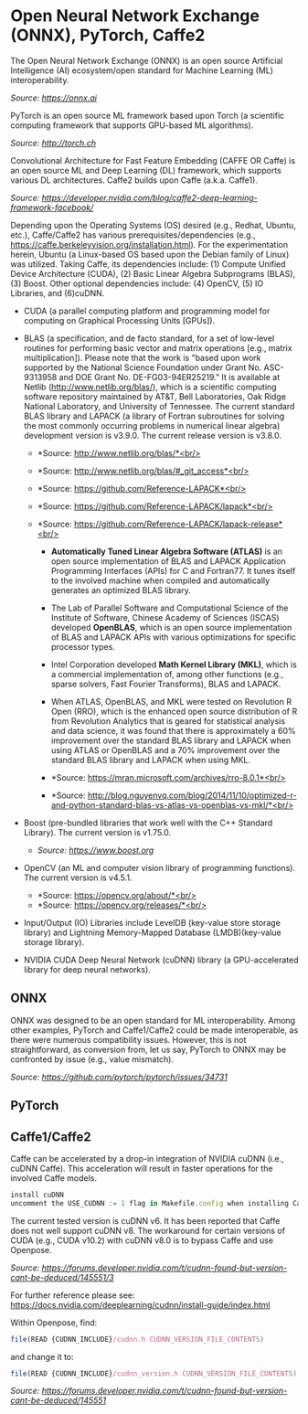 # Open Neural Network Exchange (ONNX), PyTorch, Caffe2 #

The Open Neural Network Exchange (ONNX) is an open source Artificial Intelligence (AI) ecosystem/open standard for Machine Learning (ML) interoperability.

*Source: https://onnx.ai*

PyTorch is an open source ML framework based upon Torch (a scientific computing framework that supports GPU-based ML algorithms). 

*Source: http://torch.ch*

Convolutional Architecture for Fast Feature Embedding (CAFFE OR Caffe) is an open source ML and Deep Learning (DL) framework, which supports various DL architectures. Caffe2 builds upon Caffe (a.k.a. Caffe1).

*Source: https://developer.nvidia.com/blog/caffe2-deep-learning-framework-facebook/*

Depending upon the Operating Systems (OS) desired (e.g., Redhat, Ubuntu, etc.), Caffe/Caffe2 has various prerequisites/dependencies (e.g., https://caffe.berkeleyvision.org/installation.html). For the experimentation herein, Ubuntu (a Linux-based OS based upon the Debian family of Linux) was utilized.
Taking Caffe, its dependencies include: (1) Compute Unified Device Architecture (CUDA), (2) Basic Linear Algebra Subprograms (BLAS), (3) Boost. Other optional dependencies include: (4) OpenCV, (5) IO Libraries, and (6)cuDNN.

* CUDA (a parallel computing platform and programming model for computing on Graphical Processing Units [GPUs]).



* BLAS (a specification, and de facto standard, for a set of low-level routines for performing basic vector and matrix operations [e.g., matrix multiplication]). Please note that the work is "based upon work supported by the National Science Foundation under Grant No. ASC-9313958 and DOE Grant No. DE-FG03-94ER25219." It is available at Netlib (http://www.netlib.org/blas/), which is a scientific computing software repository maintained by AT&T, Bell Laboratories, Oak Ridge National Laboratory, and University of Tennessee. The current standard BLAS library and LAPACK (a library of Fortran subroutines for solving the most commonly occurring problems in numerical linear algebra) development version is v3.9.0. The current release version is v3.8.0.

  * *Source: http://www.netlib.org/blas/*<br/>
  * *Source: http://www.netlib.org/blas/#_git_access*<br/>
  * *Source: https://github.com/Reference-LAPACK*<br/>
  * *Source: https://github.com/Reference-LAPACK/lapack*<br/>
  * *Source: https://github.com/Reference-LAPACK/lapack-release*<br/>
  
    * **Automatically Tuned Linear Algebra Software (ATLAS)** is an open source implementation of BLAS and LAPACK Application Programming Interfaces (APIs) for C and Fortran77. It tunes itself to the involved machine when compiled and automatically generates an optimized BLAS library. 

    * The Lab of Parallel Software and Computational Science of the Institute of Software, Chinese Academy of Sciences (ISCAS) developed **OpenBLAS**, which is an open source implementation of BLAS and LAPACK APIs with various optimizations for specific processor types. 

    * Intel Corporation developed **Math Kernel Library (MKL)**, which is a commercial implementation of, among other functions (e.g., sparse solvers, Fast Fourier Transforms), BLAS and LAPACK. 

    * When ATLAS, OpenBLAS, and MKL were tested on Revolution R Open (RRO), which is the enhanced open source distribution of R from Revolution Analytics that is geared for statistical analysis and data science, it was found that there is approximately a 60% improvement over the standard BLAS library and LAPACK when using ATLAS or OpenBLAS and a 70% improvement over the standard BLAS library and LAPACK when using MKL.

    * *Source: https://mran.microsoft.com/archives/rro-8.0.1*<br/>
    * *Source: http://blog.nguyenvq.com/blog/2014/11/10/optimized-r-and-python-standard-blas-vs-atlas-vs-openblas-vs-mkl/*<br/>

* Boost (pre-bundled libraries that work well with the C++ Standard Library). The current version is v1.75.0.

  * *Source: https://www.boost.org*

* OpenCV (an ML and computer vision library of programming functions). The current version is v4.5.1.

  * *Source: https://opencv.org/about/*<br/>
  * *Source: https://opencv.org/releases/*<br/>

* Input/Output (IO) Libraries include LevelDB (key-value store storage library) and Lightning Memory-Mapped Database (LMDB)(key-value storage library).

* NVIDIA CUDA Deep Neural Network (cuDNN) library (a GPU-accelerated library for deep neural networks).

## ONNX ##

ONNX was designed to be an open standard for ML interoperability. Among other examples, PyTorch and Caffe1/Caffe2 could be made interoperable, as there were numerous compatibility issues. However, this is not straightforward, as conversion from, let us say, PyTorch to ONNX may be confronted by issue (e.g., value mismatch).

*Source: https://github.com/pytorch/pytorch/issues/34731*

## PyTorch ##




## Caffe1/Caffe2 ##

Caffe can be accelerated by a drop-in integration of NVIDIA cuDNN (i.e., cuDNN Caffe). This acceleration will result in faster operations for the involved Caffe models.


```javascript
install cuDNN 
uncomment the USE_CUDNN := 1 flag in Makefile.config when installing Caffe. 
```
The current tested version is cuDNN v6. It has been reported that Caffe does not well support cuDNN v8. The workaround for certain versions of CUDA (e.g., CUDA v10.2) with cuDNN v8.0 is to bypass Caffe and use Openpose.

*Source: https://forums.developer.nvidia.com/t/cudnn-found-but-version-cant-be-deduced/145551/3*

For further reference please see: https://docs.nvidia.com/deeplearning/cudnn/install-guide/index.html

Within Openpose, find:

```javascript
file(READ {CUDNN_INCLUDE}/cudnn.h CUDNN_VERSION_FILE_CONTENTS) 
```
and change it to:

```javascript
file(READ {CUDNN_INCLUDE}/cudnn_version.h CUDNN_VERSION_FILE_CONTENTS)
```

*Source: https://forums.developer.nvidia.com/t/cudnn-found-but-version-cant-be-deduced/145551*
